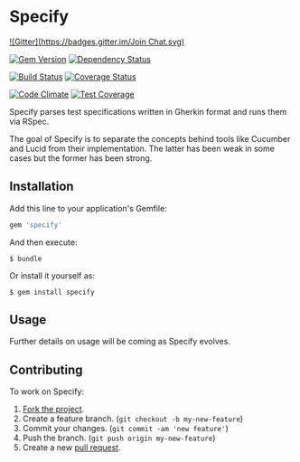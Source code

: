 # Specify
[![Gitter](https://badges.gitter.im/Join Chat.svg)](https://gitter.im/jnyman/specify?utm_source=badge&utm_medium=badge&utm_campaign=pr-badge&utm_content=badge)

[![Gem Version](https://badge.fury.io/rb/specify.svg)](http://badge.fury.io/rb/specify)
[![Dependency Status](https://gemnasium.com/jnyman/specify.svg)](https://gemnasium.com/jnyman/specify)

[![Build Status](https://travis-ci.org/jnyman/specify.svg)](https://travis-ci.org/jnyman/specify)
[![Coverage Status](https://img.shields.io/coveralls/jnyman/specify.svg)](https://coveralls.io/r/jnyman/specify)

[![Code Climate](https://codeclimate.com/github/jnyman/specify/badges/gpa.svg)](https://codeclimate.com/github/jnyman/specify)
[![Test Coverage](https://codeclimate.com/github/jnyman/specify/badges/coverage.svg)](https://codeclimate.com/github/jnyman/specify)

Specify parses test specifications written in Gherkin format and runs them via RSpec.

The goal of Specify is to separate the concepts behind tools like Cucumber and Lucid from their implementation. The latter has been weak in some cases but the former has been strong.

## Installation

Add this line to your application's Gemfile:

```ruby
gem 'specify'
```

And then execute:

    $ bundle

Or install it yourself as:

    $ gem install specify

## Usage

Further details on usage will be coming as Specify evolves.

## Contributing

To work on Specify:

1. [Fork the project](http://gun.io/blog/how-to-github-fork-branch-and-pull-request/).
2. Create a feature branch. (`git checkout -b my-new-feature`)
3. Commit your changes. (`git commit -am 'new feature'`)
4. Push the branch. (`git push origin my-new-feature`)
5. Create a new [pull request](https://help.github.com/articles/using-pull-requests).

